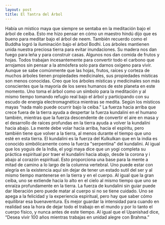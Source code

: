 ```yaml
---
layout: post
title: El Tantra del Árbol
---
```


Había un místico maya que siempre se sentaba en la meditación bajo el árbol de ceiba. Esto me hizo pensar en cómo un maestro hindú dijo que es bueno para meditar bajo el árbol de neem. También recuerdo como el Buddha logró la iluminación bajo el árbol Bodhi.
Los árboles mantienen unida nuestra preciosa tierra para evitar inundaciones. Su madera nos dan fuego para leña y para construir casas. Algunos nos dan comida de frutos y hojas. Todos trabajan incesantemente para convertir todo el carbono que arrojamos sin pensar a la atmósfera solo para darnos oxígeno para vivir. Aunque se sabe comúnmente que las hojas, frutos, raíces y corteza de muchos árboles tienen propiedades medicinales, sus propiedades místicas son menos conocidas. Creo que los árboles místicas y medicinales son más conscientes que la mayoría de los seres humanos de este planeta en este momento.
Uno toma el árbol como un símbolo para la meditación y al mismo tiempo tomando refugio real bajo el árbol y participando con su escudo de energía electromagnética mientras se medita. Según los místicos mayas “nada malo puede ocurrir bajo la ceiba.” La fuerza hacia arriba que crece fuera de la tierra ayuda a despertar la fuerza kundalini en el humano también, mientras que la fuerza descendente de convertir el aire en masa y el desarrollo de raíces profundas en la tierra ayuda a volver la kundalini hacia abajo. La mente debe volar hacia arriba, hacia el espíritu, pero también tiene que volver a la tierra, al menos durante el tiempo que uno esté en esta tierra.  El kundalini es la  fuerza del Kulkulkan que en la india es conocido simbólicamente como la fuerza "serpentina" del kundalini.
Al igual que los yoguis de la India, el yogi maya dice que un yogi completa su práctica espiritual por traer el kundalini hacia abajo, desde la corona y i abajo al corazón espiritual. Esto proporciona una base para la mente a mitad de camino a lo largo de la columna vertebral. Uno puede estar con alegría en la existencia aquí sin dejar de tener un estado sutil del ser y al mismo tiempo mantenerse en la tierra y en el cuerpo. Al igual que la gran ceiba, uno se extiende hacia lo alto en el cielo al mismo tiempo que uno se enraíza profundamente en la tierra. La fuerza de kundalini sin guiar puede dar liberación pero puede matar al cuerpo si no se tiene cuidado. Uno se apega a la felicidad y la experiencia espiritual, pero hay que saber cómo equilibrar esa buenaventura. Es mejor guardar la intensidad para cuando en realidad sea la hora de dejar todo el trabajo en el mundo y por lo tanto el cuerpo físico, y nunca antes de este tiempo. Al igual que el Upanishad dice, “Desea vivir 100 años mientras trabajas en unidad alegre con Brahma.”
